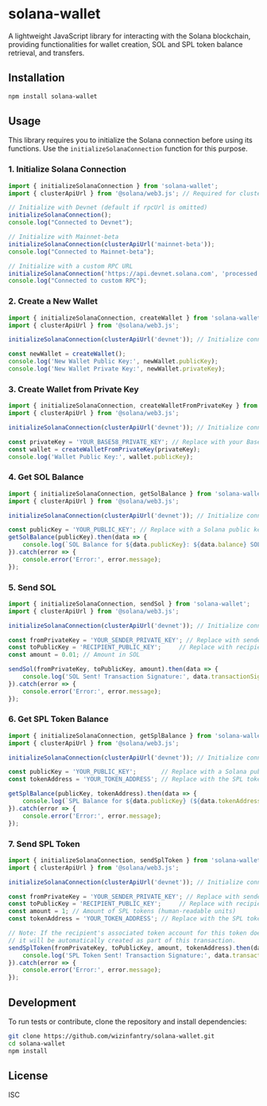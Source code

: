 # solana-wallet

A lightweight JavaScript library for interacting with the Solana blockchain, providing functionalities for wallet creation, SOL and SPL token balance retrieval, and transfers.

## Installation

```bash
npm install solana-wallet
```

## Usage

This library requires you to initialize the Solana connection before using its functions. Use the `initializeSolanaConnection` function for this purpose.

### 1. Initialize Solana Connection

```javascript
import { initializeSolanaConnection } from 'solana-wallet';
import { clusterApiUrl } from '@solana/web3.js'; // Required for clusterApiUrl

// Initialize with Devnet (default if rpcUrl is omitted)
initializeSolanaConnection(); 
console.log("Connected to Devnet");

// Initialize with Mainnet-beta
initializeSolanaConnection(clusterApiUrl('mainnet-beta'));
console.log("Connected to Mainnet-beta");

// Initialize with a custom RPC URL
initializeSolanaConnection('https://api.devnet.solana.com', 'processed'); // Example custom URL and commitment
console.log("Connected to custom RPC");
```

### 2. Create a New Wallet

```javascript
import { initializeSolanaConnection, createWallet } from 'solana-wallet';
import { clusterApiUrl } from '@solana/web3.js';

initializeSolanaConnection(clusterApiUrl('devnet')); // Initialize connection first

const newWallet = createWallet();
console.log('New Wallet Public Key:', newWallet.publicKey);
console.log('New Wallet Private Key:', newWallet.privateKey);
```

### 3. Create Wallet from Private Key

```javascript
import { initializeSolanaConnection, createWalletFromPrivateKey } from 'solana-wallet';
import { clusterApiUrl } from '@solana/web3.js';

initializeSolanaConnection(clusterApiUrl('devnet')); // Initialize connection first

const privateKey = 'YOUR_BASE58_PRIVATE_KEY'; // Replace with your Base58 encoded private key
const wallet = createWalletFromPrivateKey(privateKey);
console.log('Wallet Public Key:', wallet.publicKey);
```

### 4. Get SOL Balance

```javascript
import { initializeSolanaConnection, getSolBalance } from 'solana-wallet';
import { clusterApiUrl } from '@solana/web3.js';

initializeSolanaConnection(clusterApiUrl('devnet')); // Initialize connection first

const publicKey = 'YOUR_PUBLIC_KEY'; // Replace with a Solana public key
getSolBalance(publicKey).then(data => {
    console.log(`SOL Balance for ${data.publicKey}: ${data.balance} SOL`);
}).catch(error => {
    console.error('Error:', error.message);
});
```

### 5. Send SOL

```javascript
import { initializeSolanaConnection, sendSol } from 'solana-wallet';
import { clusterApiUrl } from '@solana/web3.js';

initializeSolanaConnection(clusterApiUrl('devnet')); // Initialize connection first

const fromPrivateKey = 'YOUR_SENDER_PRIVATE_KEY'; // Replace with sender's Base58 private key
const toPublicKey = 'RECIPIENT_PUBLIC_KEY';     // Replace with recipient's public key
const amount = 0.01; // Amount in SOL

sendSol(fromPrivateKey, toPublicKey, amount).then(data => {
    console.log('SOL Sent! Transaction Signature:', data.transactionSignature);
}).catch(error => {
    console.error('Error:', error.message);
});
```

### 6. Get SPL Token Balance

```javascript
import { initializeSolanaConnection, getSplBalance } from 'solana-wallet';
import { clusterApiUrl } from '@solana/web3.js';

initializeSolanaConnection(clusterApiUrl('devnet')); // Initialize connection first

const publicKey = 'YOUR_PUBLIC_KEY';       // Replace with a Solana public key
const tokenAddress = 'YOUR_TOKEN_ADDRESS'; // Replace with the SPL token mint address

getSplBalance(publicKey, tokenAddress).then(data => {
    console.log(`SPL Balance for ${data.publicKey} (${data.tokenAddress}): ${data.balance}`);
}).catch(error => {
    console.error('Error:', error.message);
});
```

### 7. Send SPL Token

```javascript
import { initializeSolanaConnection, sendSplToken } from 'solana-wallet';
import { clusterApiUrl } from '@solana/web3.js';

initializeSolanaConnection(clusterApiUrl('devnet')); // Initialize connection first

const fromPrivateKey = 'YOUR_SENDER_PRIVATE_KEY'; // Replace with sender's Base58 private key
const toPublicKey = 'RECIPIENT_PUBLIC_KEY';     // Replace with recipient's public key
const amount = 1; // Amount of SPL tokens (human-readable units)
const tokenAddress = 'YOUR_TOKEN_ADDRESS'; // Replace with the SPL token mint address

// Note: If the recipient's associated token account for this token does not exist,
// it will be automatically created as part of this transaction.
sendSplToken(fromPrivateKey, toPublicKey, amount, tokenAddress).then(data => {
    console.log('SPL Token Sent! Transaction Signature:', data.transactionSignature);
}).catch(error => {
    console.error('Error:', error.message);
});
```

## Development

To run tests or contribute, clone the repository and install dependencies:

```bash
git clone https://github.com/wizinfantry/solana-wallet.git
cd solana-wallet
npm install
```

## License

ISC